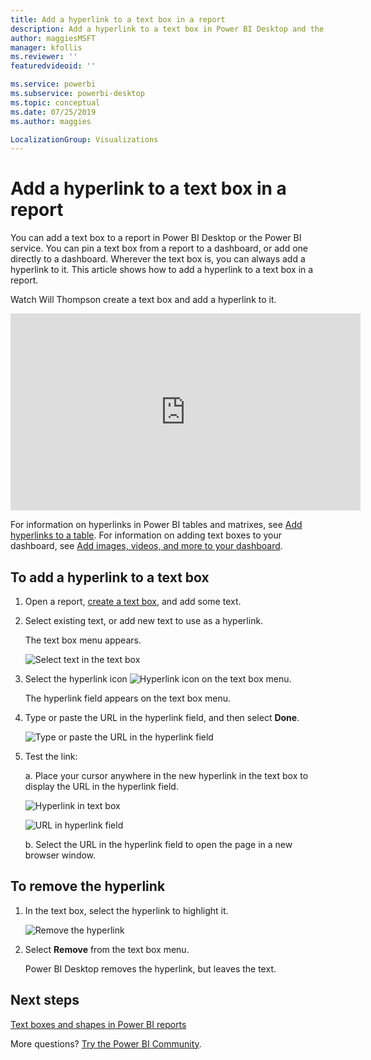 ```yaml
---
title: Add a hyperlink to a text box in a report
description: Add a hyperlink to a text box in Power BI Desktop and the Power BI service
author: maggiesMSFT
manager: kfollis
ms.reviewer: ''
featuredvideoid: ''

ms.service: powerbi
ms.subservice: powerbi-desktop
ms.topic: conceptual
ms.date: 07/25/2019
ms.author: maggies

LocalizationGroup: Visualizations
---
```

# Add a hyperlink to a text box in a report
You can add a text box to a report in Power BI Desktop or the Power BI service. You can pin a text box from a report to a dashboard, or add one directly to a dashboard. Wherever the text box is, you can always add a hyperlink to it. This article shows how to add a hyperlink to a text box in a report. 


Watch Will Thompson create a text box and add a hyperlink to it. 

<iframe width="560" height="315" src="https://www.youtube.com/embed/_3q6VEBhGew#t=0m55s" frameborder="0" allowfullscreen></iframe>

For information on hyperlinks in Power BI tables and matrixes, see [Add hyperlinks to a table](power-bi-hyperlinks-in-tables.md). For information on adding text boxes to your dashboard, see [Add images, videos, and more to your dashboard](service-dashboard-add-widget.md). 

## To add a hyperlink to a text box
1. Open a report, [create a text box](power-bi-reports-add-text-and-shapes.md), and add some text. 
2. Select existing text, or add new text to use as a hyperlink. 

   The text box menu appears.
   
   ![Select text in the text box](media/service-add-hyperlink-to-text-box/power-bi-hyperlink-new.png)
3. Select the hyperlink icon ![Hyperlink icon](media/service-add-hyperlink-to-text-box/power-bi-hyperlink-icon.png) on the text box menu.

   The hyperlink field appears on the text box menu.

4. Type or paste the URL in the hyperlink field, and then select **Done**.
   
   ![Type or paste the URL in the hyperlink field](media/service-add-hyperlink-to-text-box/power-bi-add-link.png)
5. Test the link:  

   a. Place your cursor anywhere in the new hyperlink in the text box to display the URL in the hyperlink field.  
     
      ![Hyperlink in text box](media/service-add-hyperlink-to-text-box/power-bi-test-link.png)
   
      ![URL in hyperlink field](media/service-add-hyperlink-to-text-box/power-bi-hyperlink-edit.png)

   b. Select the URL in the hyperlink field to open the page in a new browser window.

## To remove the hyperlink
1. In the text box, select the hyperlink to highlight it.
   
     ![Remove the hyperlink](media/service-add-hyperlink-to-text-box/power-bi-hyperlink-remove.png)
2. Select **Remove** from the text box menu. 

   Power BI Desktop removes the hyperlink, but leaves the text.

## Next steps
[Text boxes and shapes in Power BI reports](power-bi-reports-add-text-and-shapes.md)

More questions? [Try the Power BI Community](https://community.powerbi.com/).

